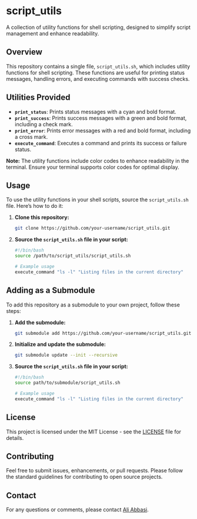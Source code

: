 # script_utils

A collection of utility functions for shell scripting, designed to simplify script management and enhance readability.

## Overview

This repository contains a single file, `script_utils.sh`, which includes utility functions for shell scripting. These functions are useful for printing status messages, handling errors, and executing commands with success checks.

## Utilities Provided

- **`print_status`**: Prints status messages with a cyan and bold format.
- **`print_success`**: Prints success messages with a green and bold format, including a check mark.
- **`print_error`**: Prints error messages with a red and bold format, including a cross mark.
- **`execute_command`**: Executes a command and prints its success or failure status.

**Note:** The utility functions include color codes to enhance readability in the terminal. Ensure your terminal supports color codes for optimal display.

## Usage

To use the utility functions in your shell scripts, source the `script_utils.sh` file. Here’s how to do it:

1. **Clone this repository:**
    ```sh
    git clone https://github.com/your-username/script_utils.git
    ```

2. **Source the `script_utils.sh` file in your script:**
    ```sh
    #!/bin/bash
    source /path/to/script_utils/script_utils.sh

    # Example usage
    execute_command "ls -l" "Listing files in the current directory"
    ```

## Adding as a Submodule

To add this repository as a submodule to your own project, follow these steps:

1. **Add the submodule:**
    ```sh
    git submodule add https://github.com/your-username/script_utils.git path/to/submodule
    ```

2. **Initialize and update the submodule:**
    ```sh
    git submodule update --init --recursive
    ```

3. **Source the `script_utils.sh` file in your script:**
    ```sh
    #!/bin/bash
    source path/to/submodule/script_utils.sh

    # Example usage
    execute_command "ls -l" "Listing files in the current directory"
    ```

## License

This project is licensed under the MIT License - see the [LICENSE](LICENSE) file for details.

## Contributing

Feel free to submit issues, enhancements, or pull requests. Please follow the standard guidelines for contributing to open source projects.

## Contact

For any questions or comments, please contact [Ali Abbasi](mailto:info@aliabbasi.net).

